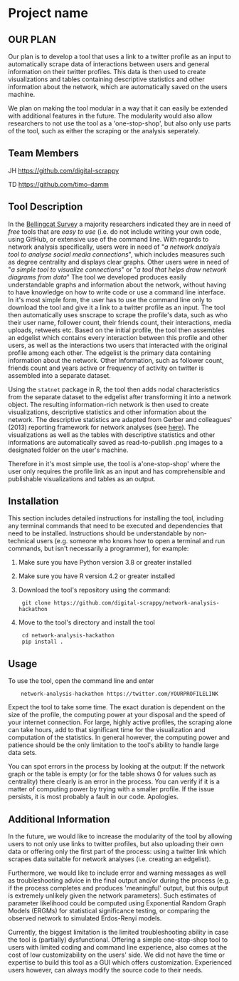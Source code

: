# Project name
## OUR PLAN

Our plan is to develop a tool that uses a link to a twitter profile as an input to automatically scrape data of interactions between users and general information on their twitter profiles. This data is then used to create visualizations and tables containing descriptive statistics and other information about the network, which are automatically saved on the users machine.

We plan on making the tool modular in a way that it can easily be extended with additional features in the future. The modularity would also allow researchers to not use the tool as a 'one-stop-shop', but also only use parts of the tool, such as either the scraping or the analysis seperately.

## Team Members
JH https://github.com/digital-scrappy

TD https://github.com/timo-damm

## Tool Description
In the [Bellingcat Survey](https://www.bellingcat.com/resources/2022/08/12/these-are-the-tools-open-source-researchers-say-they-need/) a majority researchers indicated they are in need of *free* tools that are *easy to use* (i.e. do not include writing your own code, using GitHub, or extensive use of the command line. With regards to network analysis specifically, users were in need of "*a network analysis tool to analyse social media connections*", which includes measures such as degree centrality and displays clear graphs. Other users were in need of "*a simple tool to visualize connections*" or "*a tool that helps draw network diagrams from data*"
The tool we developed produces easily understandable graphs and information about the network, without having to have knowledge on how to write code or use a command line interface. 
In it's most simple form, the user has to use the command line only to download the tool and give it a link to a twitter profile as an input. The tool then automatically uses snscrape to scrape the profile's data, such as who their user name, follower count, their friends count, their interactions, media uploads, retweets etc. 
Based on the initial profile, the tool then assembles an edgelist which contains every interaction between this profile and other users, as well as the interactions two users that interacted with the original profile among each other. The edgelist is the primary data containing information about the network. 
Other information, such as follower count, friends count and years active or frequency of activity on twitter is assembled into a separate dataset.

Using the ```statnet``` package in R, the tool then adds nodal characteristics from the separate dataset to the edgelist after transforming it into a network object. The resulting information-rich network is then used to create visualizations, descriptive statistics and other information about the network. The descriptive statistics are adapted from Gerber and colleagues' (2013) reporting framework for network analyses (see [here](https://onlinelibrary.wiley.com/doi/pdf/10.1111/ajps.12011?casa_token=MTVxax7BWfkAAAAA:e6v3H2ciJlZT1BRuF1vauHmeuJnnGLjarp91CNuY2RaDMCC1x-awCF6iVQAtBLIr655VGFGXGyocXkBZ)).
The visualizations as well as the tables with descriptive statistics and other informations are automatically saved as read-to-publish .png images to a designated folder on the user's machine.

Therefore in it's most simple use, the tool is a'one-stop-shop' where the user only requires the profile link as an input and has comprehensible and publishable visualizations and tables as an output.

## Installation
This section includes detailed instructions for installing the tool, including any terminal commands that need to be executed and dependencies that need to be installed. Instructions should be understandable by non-technical users (e.g. someone who knows how to open a terminal and run commands, but isn't necessarily a programmer), for example:

1. Make sure you have Python version 3.8 or greater installed
2. Make sure you have R version 4.2 or greater installed

2. Download the tool's repository using the command:

        git clone https://github.com/digital-scrappy/network-analysis-hackathon

3. Move to the tool's directory and install the tool

        cd network-analysis-hackathon
        pip install .

## Usage
To use the tool, open the command line and enter

        network-analysis-hackathon https://twitter.com/YOURPROFILELINK

Expect the tool to take some time. The exact duration is dependent on the size of the profile, the computing power at your disposal and the speed of your internet connection. For large, highly active profiles, the scraping alone can take hours, add to that significant time for the visualization and computation of the statistics. In general however, the computing power and patience should be the only limitation to the tool's ability to handle large data sets. 

You can spot errors in the process by looking at the output: If the network graph or the table is empty (or for the table shows 0 for values such as centrality) there clearly is an error in the process. You can verify if it is a matter of computing power by trying with a smaller profile. If the issue persists, it is most probably a fault in our code. Apologies. 

## Additional Information
In the future, we would like to increase the modularity of the tool by allowing users to not only use links to twitter profiles, but also uploading their own data or offering only the first part of the process: using a twitter link which scrapes data suitable for network analyses (i.e. creating an edgelist).

Furthermore, we would like to include error and warning messages as well as troubleshooting advice in the final output and/or during the process (e.g. if the process completes and produces 'meaningful' output, but this output is extremely unlikely given the network parameters). Such estimates of parameter likelihood could be computed using Exponential Random Graph Models (ERGMs) for statistical significance testing, or comparing the observed network to simulated Erdos-Renyi models. 

Currently, the biggest limitation is the limited troubleshooting ability in case the tool is (partially) dysfunctional. Offering a simple one-stop-shop tool to users with limited coding and command line experience, also comes at the cost of low customizability on the users' side. We did not have the time or expertise to build this tool as a GUI which offers customization. 
Experienced users however, can always modify the source code to their needs. 
